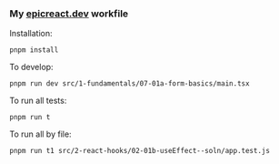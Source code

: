 ### My [epicreact.dev](https://epicreact.dev/) workfile





Installation:  

````
pnpm install
````

To develop: 

 ````
 pnpm run dev src/1-fundamentals/07-01a-form-basics/main.tsx
 ````

To run all tests:

```
pnpm run t
```

To run all by file:

```
pnpm run t1 src/2-react-hooks/02-01b-useEffect--soln/app.test.js
```





 
